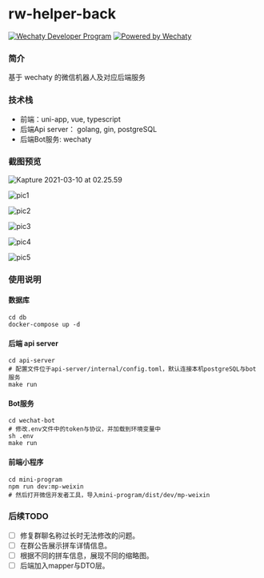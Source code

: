 # rw-helper-back

[![Wechaty Developer Program](https://img.shields.io/badge/Wechaty-Developer%20Program-green.svg)](https://wechaty.js.org/docs/developer-program/)
[![Powered by Wechaty](https://img.shields.io/badge/Powered%20By-Wechaty-brightgreen.svg)](https://wechaty.js.org)

### 简介

基于 wechaty 的微信机器人及对应后端服务



### 技术栈

- 前端：uni-app, vue, typescript
- 后端Api server： golang, gin, postgreSQL
- 后端Bot服务: wechaty

### 截图预览

![Kapture 2021-03-10 at 02.25.59](./pic/demo.gif)



![pic1](https://tva1.sinaimg.cn/large/008eGmZEly1goe86hdyaaj30aa0mit91.jpg)



![pic2](https://tva1.sinaimg.cn/large/008eGmZEly1goe86mygomj30ae0mpmyg.jpg)



![pic3](https://tva1.sinaimg.cn/large/008eGmZEly1goe86r7zpsj30ai0mvwfb.jpg)

![pic4](https://tva1.sinaimg.cn/large/008eGmZEly1goe86wucrcj30ab0mpgmg.jpg)

![pic5](https://tva1.sinaimg.cn/large/008eGmZEly1goe8piyr27j30ab0mpq2x.jpg)



### 使用说明

#### 数据库

```
cd db
docker-compose up -d
```

#### 后端 api server

```
cd api-server
# 配置文件位于api-server/internal/config.toml，默认连接本机postgreSQL与bot服务
make run
```

#### Bot服务

```
cd wechat-bot
# 修改.env文件中的token与协议，并加载到环境变量中
sh .env
make run
```

#### 前端小程序

```
cd mini-program
npm run dev:mp-weixin
# 然后打开微信开发者工具，导入mini-program/dist/dev/mp-weixin
```





### 后续TODO

- [ ] 修复群聊名称过长时无法修改的问题。
- [ ] 在群公告展示拼车详情信息。
- [ ] 根据不同的拼车信息，展现不同的缩略图。
- [ ] 后端加入mapper与DTO层。